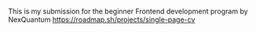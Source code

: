 This is my submission for the beginner Frontend development program by NexQuantum
https://roadmap.sh/projects/single-page-cv
